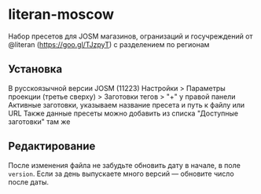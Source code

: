 # literan-moscow
Набор пресетов для JOSM магазинов, огранизаций и госучреждений от @literan (https://goo.gl/TJzpyT) с разделением по регионам

## Установка
В русскоязычной версии JOSM (11223) 
Настройки > Параметры проекции (третье сверху) > Заготовки тегов > "+" у правой панели Активные заготовки, указываем название пресета и путь к файлу или URL
Также данные пресеты можно добавить из списка "Доступные заготовки" там же

## Редактирование

После изменения файла не забудьте обновить дату в начале, в поле `version`. Если за день выпускаете много версий — обновите число после даты.
